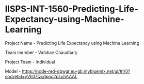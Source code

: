# llSPS-INT-1560-Predicting-Life-Expectancy-using-Machine-Learning

Project Name - Predicting Life Expectancy using Machine Learning

Team member - Vaibhav Chaudhary

Project Team - Individual


Model - https://node-red-dqwgr.eu-gb.mybluemix.net/ui/#!/0?socketid=yVh07Qcdpqc2pLuhAAAL
